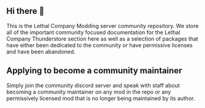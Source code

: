 ## Hi there 👋

This is the Lethal Company Modding server community repository. We store all of the important community focused documentation for the Lethal Company Thunderstore section here as well as a selection of packages that have either been dedicated to the community or have permissive licenses and have been abandoned.

## Applying to become a community maintainer

Simply join the community discord server and speak with staff about becoming a community maintainer on any mod in the repo or any permissively licensed mod that is no longer being maintained by its author.

<!--

**Here are some ideas to get you started:**

🙋‍♀️ A short introduction - what is your organization all about?
🌈 Contribution guidelines - how can the community get involved?
👩‍💻 Useful resources - where can the community find your docs? Is there anything else the community should know?
🍿 Fun facts - what does your team eat for breakfast?
🧙 Remember, you can do mighty things with the power of [Markdown](https://docs.github.com/github/writing-on-github/getting-started-with-writing-and-formatting-on-github/basic-writing-and-formatting-syntax)
-->
